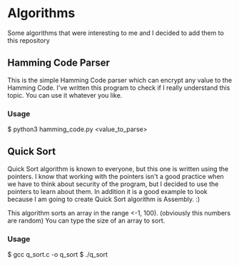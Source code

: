 # Algorithms
Some algorithms that were interesting to me and I decided to add them to this repository

## Hamming Code Parser

This is the simple Hamming Code parser which can encrypt any value to the Hamming Code. I've written this program to check if I really understand this topic. You can use it whatever you like.

### Usage
$ python3 hamming_code.py <value_to_parse>

## Quick Sort

Quick Sort algorithm is known to everyone, but this one is written using the pointers. I know that working with the pointers isn't a good practice when we have to think about security of the program, but I decided to use the pointers to learn about them. In addition it is a good example to look because I am going to create Quick Sort algorithm is Assembly. :)

This algorithm sorts an array in the range <-1, 100). (obviously this numbers are random) You can type the size of an array to sort.
 
### Usage
$ gcc q_sort.c -o q_sort
$ ./q_sort
